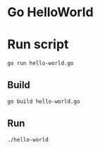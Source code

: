 # Go HelloWorld

# Run script
```bash
go run hello-world.go
```

## Build
```bash
go build hello-world.go
```

## Run
```bash
./hello-world
```

